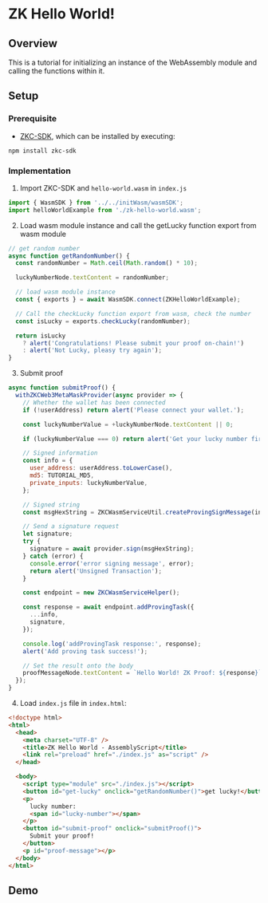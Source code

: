 # ZK Hello World!

## Overview

This is a tutorial for initializing an instance of the WebAssembly module and calling the functions within it.

## Setup

### Prerequisite

- [ZKC-SDK][2], which can be installed by executing:

```shell
npm install zkc-sdk
```

### Implementation

1.  Import ZKC-SDK and `hello-world.wasm` in `index.js`

```javascript
import { WasmSDK } from '../../initWasm/wasmSDK';
import helloWorldExample from './zk-hello-world.wasm';
```

2.  Load wasm module instance and call the getLucky function export from wasm module

```javascript
// get random number
async function getRandomNumber() {
  const randomNumber = Math.ceil(Math.random() * 10);

  luckyNumberNode.textContent = randomNumber;

  // load wasm module instance
  const { exports } = await WasmSDK.connect(ZKHelloWorldExample);

  // Call the checkLucky function export from wasm, check the number
  const isLucky = exports.checkLucky(randomNumber);

  return isLucky
    ? alert('Congratulations! Please submit your proof on-chain!')
    : alert('Not Lucky, pleasy try again');
}
```

3. Submit proof

```javascript
async function submitProof() {
  withZKCWeb3MetaMaskProvider(async provider => {
    // Whether the wallet has been connected
    if (!userAddress) return alert('Please connect your wallet.');

    const luckyNumberValue = +luckyNumberNode.textContent || 0;

    if (luckyNumberValue === 0) return alert('Get your lucky number first!');

    // Signed information
    const info = {
      user_address: userAddress.toLowerCase(),
      md5: TUTORIAL_MD5,
      private_inputs: luckyNumberValue,
    };

    // Signed string
    const msgHexString = ZKCWasmServiceUtil.createProvingSignMessage(info);

    // Send a signature request
    let signature;
    try {
      signature = await provider.sign(msgHexString);
    } catch (error) {
      console.error('error signing message', error);
      return alert('Unsigned Transaction');
    }

    const endpoint = new ZKCWasmServiceHelper();

    const response = await endpoint.addProvingTask({
      ...info,
      signature,
    });

    console.log('addProvingTask response:', response);
    alert('Add proving task success!');

    // Set the result onto the body
    proofMessageNode.textContent = `Hello World! ZK Proof: ${response}`;
  });
}
```

4. Load `index.js` file in `index.html`:

```html
<!doctype html>
<html>
  <head>
    <meta charset="UTF-8" />
    <title>ZK Hello World - AssemblyScript</title>
    <link rel="preload" href="./index.js" as="script" />
  </head>

  <body>
    <script type="module" src="./index.js"></script>
    <button id="get-lucky" onclick="getRandomNumber()">get lucky!</button>
    <p>
      lucky number:
      <span id="lucky-number"></span>
    </p>
    <button id="submit-proof" onclick="submitProof()">
      Submit your proof!
    </button>
    <p id="proof-message"></p>
  </body>
</html>
```

## Demo

[1]: https://www.assemblyscript.org/compiler.html#using-the-compiler
[2]: https://github.com/zkcrossteam/ZKC-SDK
